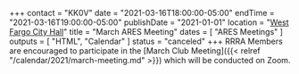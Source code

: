 +++
contact = "KK0V"
date = "2021-03-16T18:00:00-05:00"
endTime = "2021-03-16T19:00:00-05:00"
publishDate = "2021-01-01"
location = "[West Fargo City Hall](/places/west-fargo-city-hall/)"
title = "March ARES Meeting"
dates = [ "ARES Meetings" ]
outputs = [ "HTML", "Calendar" ]
status = "canceled"
+++
RRRA Members are encouraged to participate in the 
[March Club Meeting]({{< relref "/calendar/2021/march-meeting.md" >}})
which will be conducted on Zoom.
